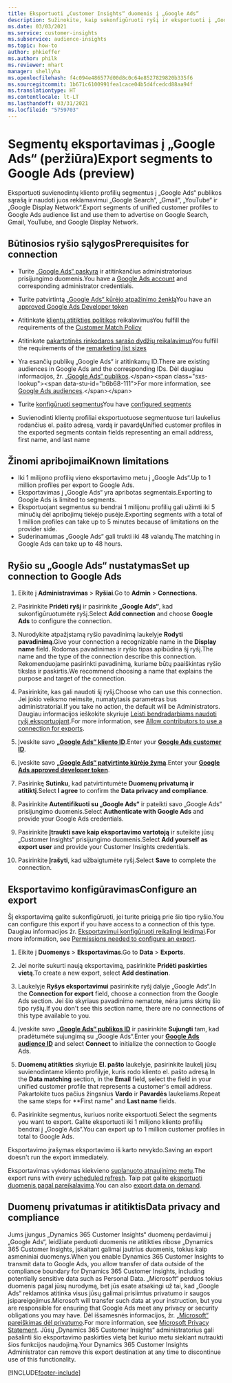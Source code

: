 ```yaml
---
title: Eksportuoti „Customer Insights“ duomenis į „Google Ads“
description: Sužinokite, kaip sukonfigūruoti ryšį ir eksportuoti į „Google Ads“.
ms.date: 03/03/2021
ms.service: customer-insights
ms.subservice: audience-insights
ms.topic: how-to
author: phkieffer
ms.author: philk
ms.reviewer: mhart
manager: shellyha
ms.openlocfilehash: f4c094e486577d00d8c0c64e8527829820b335f6
ms.sourcegitcommit: 1b671c6100991fea1cace04b5d4fcedcd88aa94f
ms.translationtype: HT
ms.contentlocale: lt-LT
ms.lasthandoff: 03/31/2021
ms.locfileid: "5759703"
---
```

# <a name="export-segments-to-google-ads-preview"></a><span data-ttu-id="b6b68-103">Segmentų eksportavimas į „Google Ads“ (peržiūra)</span><span class="sxs-lookup"><span data-stu-id="b6b68-103">Export segments to Google Ads (preview)</span></span>

<span data-ttu-id="b6b68-104">Eksportuoti suvienodintų kliento profilių segmentus į „Google Ads“ publikos sąrašą ir naudoti juos reklamavimui „Google Search“, „Gmail“, „YouTube“ ir „Google Display Network“.</span><span class="sxs-lookup"><span data-stu-id="b6b68-104">Export segments of unified customer profiles to Google Ads audience list and use them to advertise on Google Search, Gmail, YouTube, and Google Display Network.</span></span> 

## <a name="prerequisites-for-connection"></a><span data-ttu-id="b6b68-105">Būtinosios ryšio sąlygos</span><span class="sxs-lookup"><span data-stu-id="b6b68-105">Prerequisites for connection</span></span>

-   <span data-ttu-id="b6b68-106">Turite [„Google Ads“ paskyrą](https://ads.google.com/) ir atitinkančius administratoriaus prisijungimo duomenis.</span><span class="sxs-lookup"><span data-stu-id="b6b68-106">You have a [Google Ads account](https://ads.google.com/) and corresponding administrator credentials.</span></span>
-   <span data-ttu-id="b6b68-107">Turite patvirtintą [„Google Ads“ kūrėjo atpažinimo ženklą](https://developers.google.com/google-ads/api/docs/first-call/dev-token)</span><span class="sxs-lookup"><span data-stu-id="b6b68-107">You have an [approved Google Ads Developer token](https://developers.google.com/google-ads/api/docs/first-call/dev-token)</span></span> 
-   <span data-ttu-id="b6b68-108">Atitinkate [klientų atitikties politikos](https://support.google.com/adspolicy/answer/6299717) reikalavimus</span><span class="sxs-lookup"><span data-stu-id="b6b68-108">You fulfill the requirements of the [Customer Match Policy](https://support.google.com/adspolicy/answer/6299717)</span></span>
-   <span data-ttu-id="b6b68-109">Atitinkate [pakartotinės rinkodaros sąrašo dydžių reikalavimus](https://support.google.com/google-ads/answer/7558048)</span><span class="sxs-lookup"><span data-stu-id="b6b68-109">You fulfill the requirements of the [remarketing list sizes](https://support.google.com/google-ads/answer/7558048)</span></span> 

-   <span data-ttu-id="b6b68-110">Yra esančių publikų „Google Ads“ ir atitinkamų ID.</span><span class="sxs-lookup"><span data-stu-id="b6b68-110">There are existing audiences in Google Ads and the corresponding IDs.</span></span> <span data-ttu-id="b6b68-111">Dėl daugiau informacijos, žr. [„Google Ads“ publikos](https://support.google.com/google-ads/answer/7558048?hl=en#:~:text=Audience%20lists%20is%20a%20section,Display%20Network%20through%20remarketing%20campaigns.).</span><span class="sxs-lookup"><span data-stu-id="b6b68-111">For more information, see [Google Ads audiences](https://support.google.com/google-ads/answer/7558048?hl=en#:~:text=Audience%20lists%20is%20a%20section,Display%20Network%20through%20remarketing%20campaigns.).</span></span>
-   <span data-ttu-id="b6b68-112">Turite [konfigūruoti segmentus](segments.md)</span><span class="sxs-lookup"><span data-stu-id="b6b68-112">You have [configured segments](segments.md)</span></span>
-   <span data-ttu-id="b6b68-113">Suvienodinti klientų profiliai eksportuotuose segmentuose turi laukelius rodančius el. pašto adresą, vardą ir pavardę</span><span class="sxs-lookup"><span data-stu-id="b6b68-113">Unified customer profiles in the exported segments contain fields representing an email address, first name, and last name</span></span>

## <a name="known-limitations"></a><span data-ttu-id="b6b68-114">Žinomi apribojimai</span><span class="sxs-lookup"><span data-stu-id="b6b68-114">Known limitations</span></span>

- <span data-ttu-id="b6b68-115">Iki 1 milijono profilių vieno eksportavimo metu į „Google Ads“.</span><span class="sxs-lookup"><span data-stu-id="b6b68-115">Up to 1 million profiles per export to Google Ads.</span></span>
- <span data-ttu-id="b6b68-116">Eksportavimas į „Google Ads“ yra apribotas segmentais.</span><span class="sxs-lookup"><span data-stu-id="b6b68-116">Exporting to Google Ads is limited to segments.</span></span>
- <span data-ttu-id="b6b68-117">Eksportuojant segmentus su bendrai 1 milijonu profilių gali užimti iki 5 minučių dėl apribojimų tiekėjo pusėje.</span><span class="sxs-lookup"><span data-stu-id="b6b68-117">Exporting segments with a total of 1 million profiles can take up to 5 minutes because of limitations on the provider side.</span></span> 
- <span data-ttu-id="b6b68-118">Suderinamumas „Google Ads“ gali trukti iki 48 valandų.</span><span class="sxs-lookup"><span data-stu-id="b6b68-118">The matching in Google Ads can take up to 48 hours.</span></span>

## <a name="set-up-connection-to-google-ads"></a><span data-ttu-id="b6b68-119">Ryšio su „Google Ads“ nustatymas</span><span class="sxs-lookup"><span data-stu-id="b6b68-119">Set up connection to Google Ads</span></span>

1. <span data-ttu-id="b6b68-120">Eikite į **Administravimas** > **Ryšiai**.</span><span class="sxs-lookup"><span data-stu-id="b6b68-120">Go to **Admin** > **Connections**.</span></span>

1. <span data-ttu-id="b6b68-121">Pasirinkite **Pridėti ryšį** ir pasirinkite **„Google Ads“**, kad sukonfigūruotumėte ryšį.</span><span class="sxs-lookup"><span data-stu-id="b6b68-121">Select **Add connection** and choose **Google Ads** to configure the connection.</span></span>

1. <span data-ttu-id="b6b68-122">Nurodykite atpažįstamą ryšio pavadinimą laukelyje **Rodyti pavadinimą**.</span><span class="sxs-lookup"><span data-stu-id="b6b68-122">Give your connection a recognizable name in the **Display name** field.</span></span> <span data-ttu-id="b6b68-123">Rodomas pavadinimas ir ryšio tipas apibūdina šį ryšį.</span><span class="sxs-lookup"><span data-stu-id="b6b68-123">The name and the type of the connection describe this connection.</span></span> <span data-ttu-id="b6b68-124">Rekomenduojame pasirinkti pavadinimą, kuriame būtų paaiškintas ryšio tikslas ir paskirtis.</span><span class="sxs-lookup"><span data-stu-id="b6b68-124">We recommend choosing a name that explains the purpose and target of the connection.</span></span>

1. <span data-ttu-id="b6b68-125">Pasirinkite, kas gali naudoti šį ryšį.</span><span class="sxs-lookup"><span data-stu-id="b6b68-125">Choose who can use this connection.</span></span> <span data-ttu-id="b6b68-126">Jei jokio veiksmo neimsite, numatytasis parametras bus administratoriai.</span><span class="sxs-lookup"><span data-stu-id="b6b68-126">If you take no action, the default will be Administrators.</span></span> <span data-ttu-id="b6b68-127">Daugiau informacijos ieškokite skyriuje [Leisti bendradarbiams naudoti ryšį eksportuojant](connections.md#allow-contributors-to-use-a-connection-for-exports).</span><span class="sxs-lookup"><span data-stu-id="b6b68-127">For more information, see [Allow contributors to use a connection for exports](connections.md#allow-contributors-to-use-a-connection-for-exports).</span></span>

1. <span data-ttu-id="b6b68-128">Įveskite savo **[„Google Ads“ kliento ID](https://support.google.com/google-ads/answer/1704344)**.</span><span class="sxs-lookup"><span data-stu-id="b6b68-128">Enter your **[Google Ads customer ID](https://support.google.com/google-ads/answer/1704344)**.</span></span>

1. <span data-ttu-id="b6b68-129">Įveskite savo **[„Google Ads“ patvirtinto kūrėjo žymą](https://developers.google.com/google-ads/api/docs/first-call/dev-token)**.</span><span class="sxs-lookup"><span data-stu-id="b6b68-129">Enter your **[Google Ads approved developer token](https://developers.google.com/google-ads/api/docs/first-call/dev-token)**.</span></span>

1. <span data-ttu-id="b6b68-130">Pasirinkę **Sutinku**, kad patvirtintumėte **Duomenų privatumą ir atitiktį**.</span><span class="sxs-lookup"><span data-stu-id="b6b68-130">Select **I agree** to confirm the **Data privacy and compliance**.</span></span>

1. <span data-ttu-id="b6b68-131">Pasirinkite **Autentifikuoti su „Google Ads“** ir pateikti savo „Google Ads“ prisijungimo duomenis.</span><span class="sxs-lookup"><span data-stu-id="b6b68-131">Select **Authenticate with Google Ads** and provide your Google Ads credentials.</span></span>

1. <span data-ttu-id="b6b68-132">Pasirinkite **Įtraukti save kaip eksportavimo vartotoją** ir suteikite jūsų „Customer Insights“ prisijungimo duomenis.</span><span class="sxs-lookup"><span data-stu-id="b6b68-132">Select **Add yourself as export user** and provide your Customer Insights credentials.</span></span>

1. <span data-ttu-id="b6b68-133">Pasirinkite **Įrašyti**, kad užbaigtumėte ryšį.</span><span class="sxs-lookup"><span data-stu-id="b6b68-133">Select **Save** to complete the connection.</span></span> 

## <a name="configure-an-export"></a><span data-ttu-id="b6b68-134">Eksportavimo konfigūravimas</span><span class="sxs-lookup"><span data-stu-id="b6b68-134">Configure an export</span></span>

<span data-ttu-id="b6b68-135">Šį eksportavimą galite sukonfigūruoti, jei turite prieigą prie šio tipo ryšio.</span><span class="sxs-lookup"><span data-stu-id="b6b68-135">You can configure this export if you have access to a connection of this type.</span></span> <span data-ttu-id="b6b68-136">Daugiau informacijos žr. [Eksportavimui konfigūruoti reikalingi leidimai](export-destinations.md#set-up-a-new-export).</span><span class="sxs-lookup"><span data-stu-id="b6b68-136">For more information, see [Permissions needed to configure an export](export-destinations.md#set-up-a-new-export).</span></span>

1. <span data-ttu-id="b6b68-137">Eikite į **Duomenys** > **Eksportavimas**.</span><span class="sxs-lookup"><span data-stu-id="b6b68-137">Go to **Data** > **Exports**.</span></span>

1. <span data-ttu-id="b6b68-138">Jei norite sukurti naują eksportavimą, pasirinkite **Pridėti paskirties vietą**.</span><span class="sxs-lookup"><span data-stu-id="b6b68-138">To create a new export, select **Add destination**.</span></span>

1. <span data-ttu-id="b6b68-139">Laukelyje **Ryšys eksportavimui** pasirinkite ryšį dalyje „Google Ads“.</span><span class="sxs-lookup"><span data-stu-id="b6b68-139">In the **Connection for export** field, choose a connection from the Google Ads section.</span></span> <span data-ttu-id="b6b68-140">Jei šio skyriaus pavadinimo nematote, nėra jums skirtų šio tipo ryšių.</span><span class="sxs-lookup"><span data-stu-id="b6b68-140">If you don't see this section name, there are no connections of this type available to you.</span></span>

1. <span data-ttu-id="b6b68-141">Įveskite savo **[„Google Ads“ publikos ID](https://support.google.com/google-ads/answer/7558048?hl=en#:~:text=Audience%20lists%20is%20a%20section,Display%20Network%20through%20remarketing%20campaigns.)** ir pasirinkite **Sujungti** tam, kad pradėtumėte sujungimą su „Google Ads“.</span><span class="sxs-lookup"><span data-stu-id="b6b68-141">Enter your **[Google Ads audience ID](https://support.google.com/google-ads/answer/7558048?hl=en#:~:text=Audience%20lists%20is%20a%20section,Display%20Network%20through%20remarketing%20campaigns.)** and select **Connect** to initialize the connection to Google Ads.</span></span>

1. <span data-ttu-id="b6b68-142">**Duomenų atitikties** skyriuje **El. pašto** laukelyje, pasirinkite laukelį jūsų suvienodintame kliento profilyje, kuris rodo kliento el. pašto adresą.</span><span class="sxs-lookup"><span data-stu-id="b6b68-142">In the **Data matching** section, in the **Email** field, select the field in your unified customer profile that represents a customer's email address.</span></span> <span data-ttu-id="b6b68-143">Pakartokite tuos pačius žingsnius **Vardo** ir **Pavardės** laukeliams.</span><span class="sxs-lookup"><span data-stu-id="b6b68-143">Repeat the same steps for \*\*First name" and **Last name** fields.</span></span>

1. <span data-ttu-id="b6b68-144">Pasirinkite segmentus, kuriuos norite eksportuoti.</span><span class="sxs-lookup"><span data-stu-id="b6b68-144">Select the segments you want to export.</span></span> <span data-ttu-id="b6b68-145">Galite eksportuoti iki 1 milijono kliento profilių bendrai į „Google Ads“.</span><span class="sxs-lookup"><span data-stu-id="b6b68-145">You can export up to 1 million customer profiles in total to Google Ads.</span></span>

<span data-ttu-id="b6b68-146">Eksportavimo įrašymas eksportavimo iš karto nevykdo.</span><span class="sxs-lookup"><span data-stu-id="b6b68-146">Saving an export doesn't run the export immediately.</span></span>

<span data-ttu-id="b6b68-147">Eksportavimas vykdomas kiekvieno [suplanuoto atnaujinimo metu](system.md#schedule-tab).</span><span class="sxs-lookup"><span data-stu-id="b6b68-147">The export runs with every [scheduled refresh](system.md#schedule-tab).</span></span> <span data-ttu-id="b6b68-148">Taip pat galite [eksportuoti duomenis pagal pareikalavimą](export-destinations.md#run-exports-on-demand).</span><span class="sxs-lookup"><span data-stu-id="b6b68-148">You can also [export data on demand](export-destinations.md#run-exports-on-demand).</span></span> 

## <a name="data-privacy-and-compliance"></a><span data-ttu-id="b6b68-149">Duomenų privatumas ir atitiktis</span><span class="sxs-lookup"><span data-stu-id="b6b68-149">Data privacy and compliance</span></span>

<span data-ttu-id="b6b68-150">Jums įjungus „Dynamics 365 Customer Insights“ duomenų perdavimui į „Google Ads“, leidžiate perduoti duomenis ne atitikties ribose „Dynamics 365 Customer Insights, įskaitant galimai jautrius duomenis, tokius kaip asmeniniai duomenys.</span><span class="sxs-lookup"><span data-stu-id="b6b68-150">When you enable Dynamics 365 Customer Insights to transmit data to Google Ads, you allow transfer of data outside of the compliance boundary for Dynamics 365 Customer Insights, including potentially sensitive data such as Personal Data.</span></span> <span data-ttu-id="b6b68-151">„Microsoft“ perduos tokius duomenis pagal jūsų nurodymą, bet jūs esate atsakingi už tai, kad „Google Ads“ reklamos atitinka visus jūsų galimai prisiimtus privatumo ir saugos įsipareigojimus.</span><span class="sxs-lookup"><span data-stu-id="b6b68-151">Microsoft will transfer such data at your instruction, but you are responsible for ensuring that Google Ads meet any privacy or security obligations you may have.</span></span> <span data-ttu-id="b6b68-152">Dėl išsamesnės informacijos, žr. [„Microsoft“ pareiškimas dėl privatumo](https://go.microsoft.com/fwlink/?linkid=396732).</span><span class="sxs-lookup"><span data-stu-id="b6b68-152">For more information, see [Microsoft Privacy Statement](https://go.microsoft.com/fwlink/?linkid=396732).</span></span>
<span data-ttu-id="b6b68-153">Jūsų „Dynamics 365 Customer Insights“ administratorius gali pašalinti šio eksportavimo paskirties vietą bet kuriuo metu siekiant nutraukti šios funkcijos naudojimą.</span><span class="sxs-lookup"><span data-stu-id="b6b68-153">Your Dynamics 365 Customer Insights Administrator can remove this export destination at any time to discontinue use of this functionality.</span></span>


[!INCLUDE[footer-include](../includes/footer-banner.md)]
